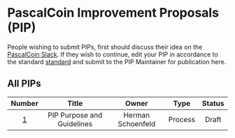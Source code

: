 # PascalCoin Improvement Proposals (PIP)

People wishing to submit PIPs, first should discuss their idea on the [PascalCoin Slack](http://pascalcoin.org/slack-self-invite/). 
If they wish to continue, edit your PIP in accordance to the standard [standard](PIP-0001.md) and submit to the PIP Maintainer for publication here.

## All PIPs

| Number                | Title                                    | Owner               | Type           | Status          |
| :-------------------: | :---------------------------------------:| :-----------------: | :------------: | :-------------: |
| [1](PIP-0001.md)      | PIP Purpose and Guidelines               | Herman Schoenfeld   | Process        | Draft           |
